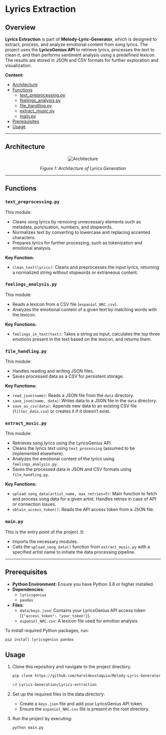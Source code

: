 # Lyrics Extraction

## Overview

**Lyrics Extraction** is part of **Melody-Lyric-Generator**, which is designed to extract, process, and analyze emotional content from song lyrics. The project uses the **LyricsGenius API** to retrieve lyrics, processes the text to clean it, and then performs sentiment analysis using a predefined lexicon. The results are stored in JSON and CSV formats for further exploration and visualization.

**Content:**
- [Architecture](#architecture)
- [Functions](#functions)
    - [text_preprocessing.py](#text_preprocessingpy)
    - [feelings_analysis.py](#extract_musicpy)
    - [file_handling.py](#file_handlingpy)
    - [extract_music.py](#extract_musicpy)
    - [main.py](#mainpy)
- [Prerequisites](#prerequisites)
- [Usage](#usage)
---

## Architecture

<p align="center">
  <img src="https://github.com/user-attachments/assets/f5565510-b8ad-48c9-80c1-8f62b8a65215" alt="Architecture">
</p>

<p align="center">
  <em>Figure 1: Architecture of Lyrics Generation</em>
</p>


---

## Functions

### ``text_preprocessing.py``
This module:
- Cleans song lyrics by removing unnecessary elements such as metadata, punctuation, numbers, and stopwords.
- Normalizes text by converting to lowercase and replacing accented characters.
- Prepares lyrics for further processing, such as tokenization and emotional analysis.

**Key Function:**
- ``clean_text(lyrics)``: Cleans and preprocesses the input lyrics, returning a normalized string without stopwords or extraneous content.

### `feelings_analysis.py`
This module:
- Reads a lexicon from a CSV file (`espaniol_NRC.csv`).
- Analyzes the emotional content of a given text by matching words with the lexicon.

**Key Functions:**
- `feelings_in_text(text)`: Takes a string as input, calculates the top three emotions present in the text based on the lexicon, and returns them.

### `file_handling.py`
This module:
- Handles reading and writing JSON files.
- Saves processed data as a CSV for persistent storage.

**Key Functions:**
- `read_json(name)`: Reads a JSON file from the `data` directory.
- `save_json(name, data)`: Writes data to a JSON file in the `data` directory.
- `save_as_csv(data)`: Appends new data to an existing CSV file (`filter_data.csv`) or creates it if it doesn’t exist.

### `extract_music.py`
This module:
- Retrieves song lyrics using the LyricsGenius API.
- Cleans the lyrics text using `text_processing` (assumed to be implemented elsewhere).
- Analyzes the emotional content of the lyrics using `feelings_analysis.py`.
- Saves the processed data in JSON and CSV formats using `file_handling.py`.

**Key Functions:**
- `upload_song_data(artist_name, max_retries=5)`: Main function to fetch and process song data for a given artist. Handles retries in case of API or connection issues.
- `obtain_access_token()`: Reads the API access token from a JSON file.


### `main.py`
This is the entry point of the project. It:
- Imports the necessary modules.
- Calls the `upload_song_data()` function from `extract_music.py` with a specified artist name to initiate the data processing pipeline.

---

## Prerequisites

- **Python Environment**: Ensure you have Python 3.8 or higher installed.
- **Dependencies**:
   - `lyricsgenius`
   - `pandas`
- **Files**:
   - `data/keys.json`: Contains your LyricsGenius API access token (`{"access_token": "your_token"}`).
   - `espaniol_NRC.csv`: A lexicon file used for emotion analysis.

To install required Python packages, run:

```bash
pip install lyricsgenius pandas
```

## Usage
1. Clone this repository and navigate to the project directory.

    ```bash
    pip clone https://github.com/haroldeustaquio/Melody-Lyric-Generator.git
    ```

    ```bash
    cd Lyrics-Generation/Lyrics-extraction
    ```

2. Set up the required files in the data directory:
    - Create a ``keys.json`` file and add your LyricsGenius API token.
    - Ensure the ``espaniol_NRC.csv`` file is present in the root directory.

3. Run the project by executing:
    ```bash
    python main.py
    ```
